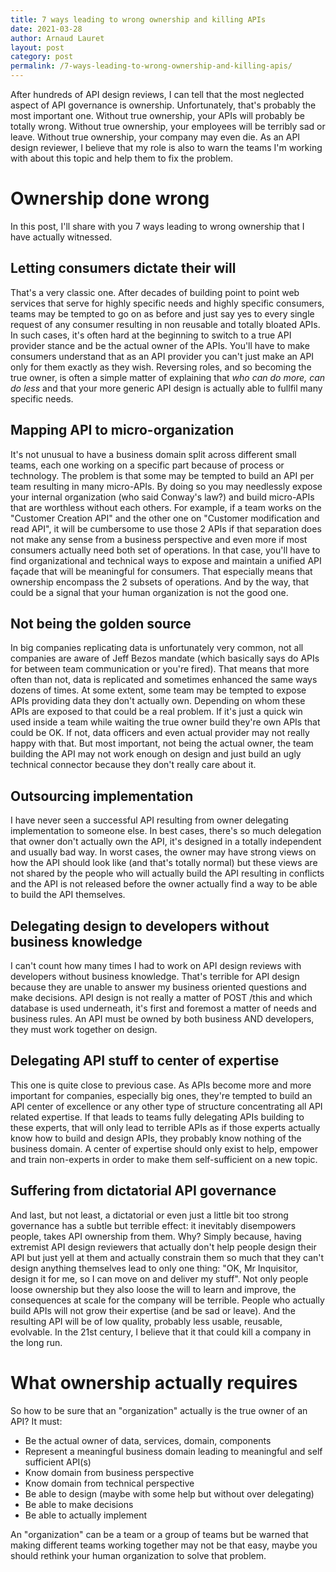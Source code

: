 ```yaml
---
title: 7 ways leading to wrong ownership and killing APIs
date: 2021-03-28
author: Arnaud Lauret
layout: post
category: post
permalink: /7-ways-leading-to-wrong-ownership-and-killing-apis/
---
```


After hundreds of API design reviews, I can tell that the most neglected aspect of API governance is ownership.
Unfortunately, that's probably the most important one.
Without true ownership, your APIs will probably be totally wrong.
Without true ownership, your employees will be terribly sad or leave.
Without true ownership, your company may even die.
As an API design reviewer, I believe that my role is also to warn the teams I'm working with about this topic and help them to fix the problem.

<!--more-->

# Ownership done wrong

In this post, I'll share with you 7 ways leading to wrong ownership that I have actually witnessed. 

## Letting consumers dictate their will

That's a very classic one.
After decades of building point to point web services that serve for highly specific needs and highly specific consumers, teams may be tempted to go on as before and just say yes to every single request of any consumer resulting in non reusable and totally bloated APIs.
In such cases, it's often hard at the beginning to switch to a true API provider stance and be the actual owner of the APIs.
You'll have to make consumers understand that as an API provider you can't just make an API only for them exactly as they wish.
Reversing roles, and so becoming the true owner, is often a simple matter of explaining that _who can do more, can do less_ and that your more generic API design is actually able to fullfil many specific needs.

## Mapping API to micro-organization

It's not unusual to have a business domain split across different small teams, each one working on a specific part because of process or technology.
The problem is that some may be tempted to build an API per team resulting in many micro-APIs.
By doing so you may needlessly expose your internal organization (who said Conway's law?) and build micro-APIs that are worthless without each others.
For example, if a team works on the "Customer Creation API" and the other one on "Customer modification and read API", it will be cumbersome to use those 2 APIs if that separation does not make any sense from a business perspective and even more if most consumers actually need both set of operations.
In that case, you'll have to find organizational and technical ways to expose and maintain a unified API façade that will be meaningful for consumers.
That especially means that ownership encompass the 2 subsets of operations.
And by the way, that could be a signal that your human organization is not the good one.

## Not being the golden source

In big companies replicating data is unfortunately very common, not all companies are aware of Jeff Bezos mandate (which basically says do APIs for between team communication or you're fired).
That means that more often than not, data is replicated and sometimes enhanced the same ways dozens of times.
At some extent, some team may be tempted to expose APIs providing data they don't actually own.
Depending on whom these APIs are exposed to that could be a real problem.
If it's just a quick win used inside a team while waiting the true owner build they're own APIs that could be OK.
If not, data officers and even actual provider may not really happy with that.
But most important, not being the actual owner, the team building the API may not work enough on design and just build an ugly technical connector because they don't really care about it.

## Outsourcing implementation

I have never seen a successful API resulting from owner delegating implementation to someone else.
In best cases, there's so much delegation that owner don't actually own the API, it's designed in a totally independent and usually bad way.
In worst cases, the owner may have strong views on how the API should look like (and that's totally normal) but these views are not shared by the people who will actually build the API resulting in conflicts and the API is not released before the owner actually find a way to be able to build the API themselves.

## Delegating design to developers without business knowledge

I can't count how many times I had to work on API design reviews with developers without business knowledge.
That's terrible for API design because they are unable to answer my business oriented questions and make decisions.
API design is not really a matter of POST /this and which database is used underneath, it's first and foremost a matter of needs and business rules.
An API must be owned by both business AND developers, they must work together on design.

## Delegating API stuff to center of expertise

This one is quite close to previous case.
As APIs become more and more important for companies, especially big ones, they're tempted to build an API center of excellence or any other type of structure concentrating all API related expertise.
If that leads to teams fully delegating APIs building to these experts, that will only lead to terrible APIs as if those experts actually know how to build and design APIs, they probably know nothing of the business domain.
A center of expertise should only exist to help, empower and train non-experts in order to make them self-sufficient on a new topic.

## Suffering from dictatorial API governance

And last, but not least, a dictatorial or even just a little bit too strong governance has a subtle but terrible effect: it inevitably disempowers people, takes API ownership from them.
Why?
Simply because, having extremist API design reviewers that actually don't help people design their API but just yell at them and actually constrain them so much that they can't design anything themselves lead to only one thing: "OK, Mr Inquisitor, design it for me, so I can move on and deliver my stuff".
Not only people loose ownership but they also loose the will to learn and improve, the consequences at scale for the company will be terrible.
People who actually build APIs will not grow their expertise (and be sad or leave).
And the resulting API will be of low quality, probably less usable, reusable, evolvable.
In the 21st century, I believe that it that could kill a company in the long run.

# What ownership actually requires

So how to be sure that an "organization" actually is the true owner of an API?
It must:

- Be the actual owner of data, services, domain, components
- Represent a meaningful business domain leading to meaningful and self sufficient API(s)
- Know domain from business perspective
- Know domain from technical perspective
- Be able to design (maybe with some help but without over delegating)
- Be able to make decisions
- Be able to actually implement

An "organization" can be a team or a group of teams but be warned that making different teams working together may not be that easy, maybe you should rethink your human organization to solve that problem.

